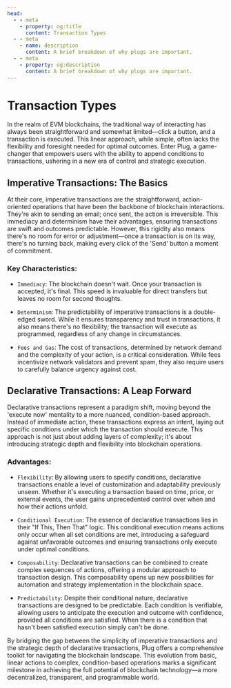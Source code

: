 ```yaml
---
head:
  - - meta
    - property: og:title
      content: Transaction Types
  - - meta
    - name: description
      content: A brief breakdown of why plugs are important.
  - - meta
    - property: og:description
      content: A brief breakdown of why plugs are important.
---
```


# Transaction Types

In the realm of EVM blockchains, the traditional way of interacting has always been straightforward and somewhat limited—click a button, and a transaction is executed. This linear approach, while simple, often lacks the flexibility and foresight needed for optimal outcomes. Enter Plug, a game-changer that empowers users with the ability to append conditions to transactions, ushering in a new era of control and strategic execution.

## Imperative Transactions: The Basics

At their core, imperative transactions are the straightforward, action-oriented operations that have been the backbone of blockchain interactions. They're akin to sending an email; once sent, the action is irreversible. This immediacy and determinism have their advantages, ensuring transactions are swift and outcomes predictable. However, this rigidity also means there's no room for error or adjustment—once a transaction is on its way, there's no turning back, making every click of the 'Send' button a moment of commitment.

### Key Characteristics:

- `Immediacy`: The blockchain doesn't wait. Once your transaction is accepted, it's final. This speed is invaluable for direct transfers but leaves no room for second thoughts.

- `Determinism`: The predictability of imperative transactions is a double-edged sword. While it ensures transparency and trust in transactions, it also means there's no flexibility; the transaction will execute as programmed, regardless of any change in circumstances.

- `Fees and Gas`: The cost of transactions, determined by network demand and the complexity of your action, is a critical consideration. While fees incentivize network validators and prevent spam, they also require users to carefully balance urgency against cost.

## Declarative Transactions: A Leap Forward

Declarative transactions represent a paradigm shift, moving beyond the 'execute now' mentality to a more nuanced, condition-based approach. Instead of immediate action, these transactions express an intent, laying out specific conditions under which the transaction should execute. This approach is not just about adding layers of complexity; it's about introducing strategic depth and flexibility into blockchain operations.

### Advantages:

- `Flexibility`: By allowing users to specify conditions, declarative transactions enable a level of customization and adaptability previously unseen. Whether it's executing a transaction based on time, price, or external events, the user gains unprecedented control over when and how their actions unfold.

- `Conditional Execution`: The essence of declarative transactions lies in their "If This, Then That" logic. This conditional execution means actions only occur when all set conditions are met, introducing a safeguard against unfavorable outcomes and ensuring transactions only execute under optimal conditions.

- `Composability`: Declarative transactions can be combined to create complex sequences of actions, offering a modular approach to transaction design. This composability opens up new possibilities for automation and strategy implementation in the blockchain space.

- `Predictability`: Despite their conditional nature, declarative transactions are designed to be predictable. Each condition is verifiable, allowing users to anticipate the execution and outcome with confidence, provided all conditions are satisfied. When there is a condition that hasn't been satisfied execution simply can't be done.

By bridging the gap between the simplicity of imperative transactions and the strategic depth of declarative transactions, Plug offers a comprehensive toolkit for navigating the blockchain landscape. This evolution from basic, linear actions to complex, condition-based operations marks a significant milestone in achieving the full potential of blockchain technology—a more decentralized, transparent, and programmable world.
